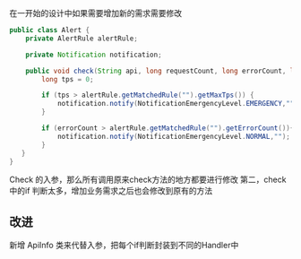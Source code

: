 在一开始的设计中如果需要增加新的需求需要修改
```java
public class Alert {
    private AlertRule alertRule;

    private Notification notification;

    public void check(String api, long requestCount, long errorCount, long durationOfSeconds) {
        long tps = 0;

        if (tps > alertRule.getMatchedRule("").getMaxTps()) {
            notification.notify(NotificationEmergencyLevel.EMERGENCY,"");
        }

        if (errorCount > alertRule.getMatchedRule("").getErrorCount()){
            notification.notify(NotificationEmergencyLevel.NORMAL,"");
        }
   }
}
```
Check 的入参，那么所有调用原来check方法的地方都要进行修改
第二，check中的if 判断太多，增加业务需求之后也会修改到原有的方法

## 改进
新增 ApiInfo 类来代替入参，把每个if判断封装到不同的Handler中
